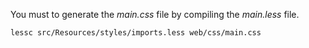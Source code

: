 You must to generate the *main.css* file by compiling the *main.less* file.

```bash
lessc src/Resources/styles/imports.less web/css/main.css
```
